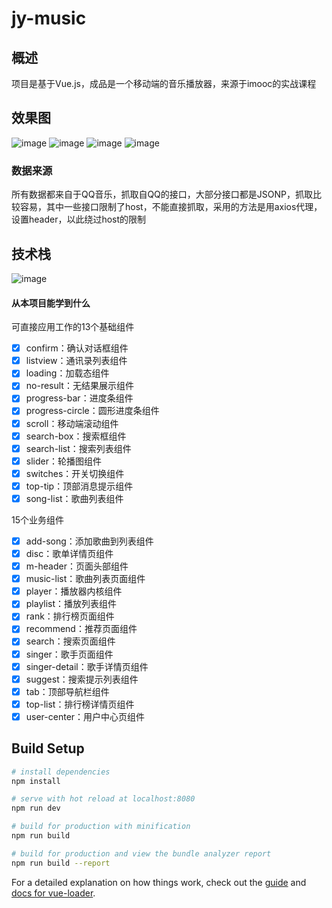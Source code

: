 # jy-music

## 概述
项目是基于Vue.js，成品是一个移动端的音乐播放器，来源于imooc的实战课程 

## 效果图
![image](https://github.com/Davisjy/Vue-music/blob/master/images/first.jpeg)
![image](https://github.com/Davisjy/Vue-music/blob/master/images/second.jpeg)
![image](https://github.com/Davisjy/Vue-music/blob/master/images/third.jpeg)
![image](https://github.com/Davisjy/Vue-music/blob/master/images/four.jpeg)

### 数据来源
所有数据都来自于QQ音乐，抓取自QQ的接口，大部分接口都是JSONP，抓取比较容易，其中一些接口限制了host，不能直接抓取，采用的方法是用axios代理，设置header，以此绕过host的限制

## 技术栈
![image](https://github.com/Davisjy/Vue-music/blob/master/images/vendor.jpeg)

#### 从本项目能学到什么
可直接应用工作的13个基础组件
> 
* [x] confirm：确认对话框组件 
* [x] listview：通讯录列表组件
* [x] loading：加载态组件
* [x] no-result：无结果展示组件
* [x] progress-bar：进度条组件 
* [x] progress-circle：圆形进度条组件
* [x] scroll：移动端滚动组件
* [x] search-box：搜索框组件
* [x] search-list：搜索列表组件
* [x] slider：轮播图组件
* [x] switches：开关切换组件
* [x] top-tip：顶部消息提示组件
* [x] song-list：歌曲列表组件

15个业务组件
>
* [x] add-song：添加歌曲到列表组件 
* [x] disc：歌单详情页组件
* [x] m-header：页面头部组件
* [x] music-list：歌曲列表页面组件
* [x] player：播放器内核组件 
* [x] playlist：播放列表组件
* [x] rank：排行榜页面组件
* [x] recommend：推荐页面组件
* [x] search：搜索页面组件
* [x] singer：歌手页面组件
* [x] singer-detail：歌手详情页组件
* [x] suggest：搜索提示列表组件
* [x] tab：顶部导航栏组件
* [x] top-list：排行榜详情页组件
* [x] user-center：用户中心页组件

## Build Setup

``` bash
# install dependencies
npm install

# serve with hot reload at localhost:8080
npm run dev

# build for production with minification
npm run build

# build for production and view the bundle analyzer report
npm run build --report
```

For a detailed explanation on how things work, check out the [guide](http://vuejs-templates.github.io/webpack/) and [docs for vue-loader](http://vuejs.github.io/vue-loader).
